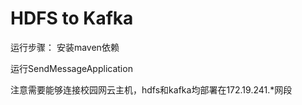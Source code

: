 # HDFS to Kafka

运行步骤：
安装maven依赖

运行SendMessageApplication

注意需要能够连接校园网云主机，hdfs和kafka均部署在172.19.241.*网段
